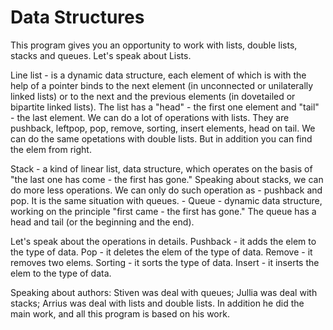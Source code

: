 # Data Structures
This program gives you an opportunity to work with lists, double lists, stacks and queues. Let's speak about Lists.

Line list - is a dynamic data structure, each element of which is with the help of a pointer binds to the next element (in unconnected or unilaterally linked lists) or to the next and the previous elements (in dovetailed or bipartite linked lists). The list has a "head" - the first one element and "tail" - the last element. We can do a lot of operations with lists. They are pushback, leftpop, pop, remove, sorting, insert elements, head on tail.
We can do the same opetations with double lists. But in addition you can find the elem from right.

Stack - a kind of linear list, data structure, which operates on the basis of "the last one has come - the first has gone." Speaking about stacks, we can do more less operations. We can only do such operation as - pushback and pop.
It is the same situation with queues. - Queue - dynamic data structure, working on the principle "first came - the first has gone." The queue has a head and tail (or the beginning and the end).

Let's speak about the operations in details. Pushback - it adds the elem to the type of data. Pop - it deletes the elem of the type of data. Remove - it removes two elems. Sorting - it sorts the type of data. Insert - it inserts the elem to the type of data.

Speaking about authors: Stiven was deal with queues; Jullia was deal with stacks; Arrius was deal with lists and double lists. In addition he did the main work, and all this program is based on his work.
